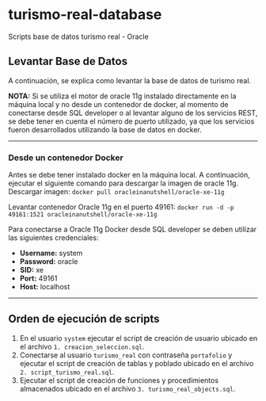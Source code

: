 # turismo-real-database
Scripts base de datos turismo real - Oracle

## Levantar Base de Datos  
A continuación, se explica como levantar la base de datos de turismo real.  
  
**NOTA:** Si se utiliza el motor de oracle 11g instalado directamente en la máquina local y no desde un contenedor de docker, al momento de conectarse desde SQL developer o al levantar alguno de los servicios REST, se debe tener en cuenta el número de puerto utilizado, ya que los servicios fueron desarrollados utilizando la base de datos en docker.  
  
---
### Desde un contenedor Docker  
Antes se debe tener instalado docker en la máquina local.
A continuación, ejecutar el siguiente comando para descargar la imagen de oracle 11g.  
Descargar imagen: `docker pull oracleinanutshell/oracle-xe-11g`  

Levantar contenedor Oracle 11g en el puerto 49161: `docker run -d -p 49161:1521 oracleinanutshell/oracle-xe-11g`  

Para conectarse a Oracle 11g Docker desde SQL developer se deben utilizar las siguientes credenciales:  
- **Username:** system
- **Password:** oracle
- **SID:** xe
- **Port:** 49161
- **Host:** localhost  
  
---
## Orden de ejecución de scripts  
1. En el usuario `system` ejecutar el script de creación de usuario ubicado en el archivo `1. creacion_seleccion.sql`.  
2. Conectarse al usuario `turismo_real` con contraseña `portafolio` y ejecutar el script de creación de tablas y poblado ubicado en el archivo `2. script_turismo_real.sql`.  
3. Ejecutar el script de creación de funciones y procedimientos almacenados ubicado en el archivo `3. turismo_real_objects.sql`.  